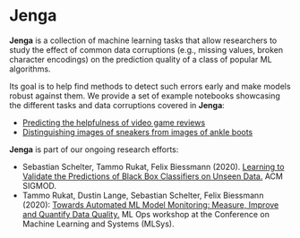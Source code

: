 # Jenga

__Jenga__ is a collection of machine learning tasks that allow researchers to study the effect of common data corruptions 
(e.g., missing values, broken character encodings) on the prediction quality of a class of popular ML algorithms.

Its goal is to help find methods to detect such errors early and make models robust against them. We provide a set of example 
notebooks showcasing the different tasks and data corruptions covered in __Jenga__:

 * [Predicting the helpfulness of video game reviews](example-reviews.ipynb)
 * [Distinguishing images of sneakers from images of ankle boots](example-shows.ipynb)

__Jenga__ is part of our ongoing research efforts:

 * Sebastian Schelter, Tammo Rukat, Felix Biessmann (2020). [Learning to Validate the Predictions of Black Box Classifiers on Unseen Data.](https://ssc.io/pdf/mod0077s.pdf) ACM SIGMOD. 
 * Tammo Rukat, Dustin Lange, Sebastian Schelter, Felix Biessmann (2020): [Towards Automated ML Model Monitoring: Measure, Improve and Quantify Data Quality.](https://ssc.io/pdf/autoops.pdf) ML Ops workshop at the Conference on Machine Learning and Systems&nbsp;(MLSys). 
